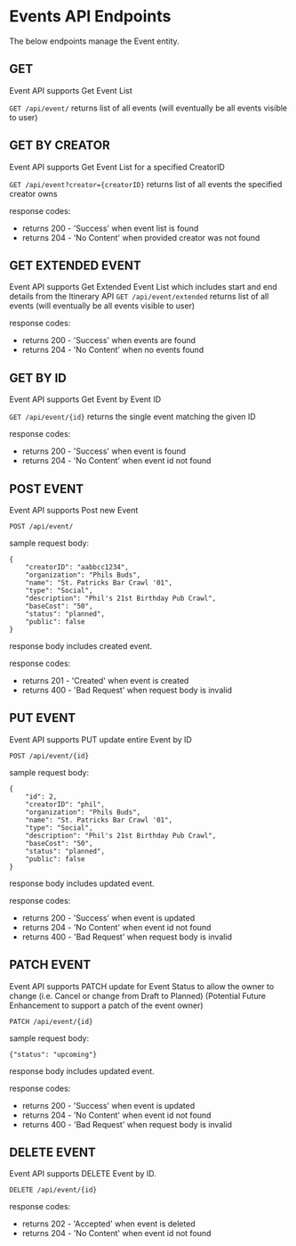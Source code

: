 # Events API Endpoints
The below endpoints manage the Event entity.

GET
---
Event API supports Get Event List

`GET /api/event/` returns list of all events (will eventually be all events visible to user)

GET BY CREATOR
--------------
Event API supports Get Event List for a specified CreatorID

`GET /api/event?creator={creatorID}` returns list of all events the specified creator owns

response codes:
- returns 200 - 'Success' when event list is found
- returns 204 - 'No Content' when provided creator was not found

GET EXTENDED EVENT
------------------
Event API supports Get Extended Event List which includes start and end details from the Itinerary API
`GET /api/event/extended` returns list of all events (will eventually be all events visible to user)

response codes:
- returns 200 - 'Success' when events are found
- returns 204 - 'No Content' when no events found

GET BY ID
---------
Event API supports Get Event by Event ID

`GET /api/event/{id}` returns the single event matching the given ID

response codes: 
- returns 200 - 'Success' when event is found
- returns 204 - 'No Content' when event id not found

POST EVENT
----------
Event API supports Post new Event

`POST /api/event/`

sample request body:
```
{
    "creatorID": "aabbcc1234",
    "organization": "Phils Buds",
    "name": "St. Patricks Bar Crawl '01",
    "type": "Social",
    "description": "Phil's 21st Birthday Pub Crawl",
    "baseCost": "50",
    "status": "planned",
    "public": false
}
```

response body includes created event.

response codes:
- returns 201 - 'Created' when event is created
- returns 400 - 'Bad Request' when request body is invalid

PUT EVENT
---------
Event API supports PUT update entire Event by ID

`POST /api/event/{id}`

sample request body:
```
{
    "id": 2,
    "creatorID": "phil",
    "organization": "Phils Buds",
    "name": "St. Patricks Bar Crawl '01",
    "type": "Social",
    "description": "Phil's 21st Birthday Pub Crawl",
    "baseCost": "50",
    "status": "planned",
    "public": false
}
```

response body includes updated event.

response codes: 
- returns 200 - 'Success' when event is updated
- returns 204 - 'No Content' when event id not found
- returns 400 - 'Bad Request' when request body is invalid

PATCH EVENT
-----------
Event API supports PATCH update for Event Status to allow the owner to change (i.e. Cancel or change from Draft to Planned)
(Potential Future Enhancement to support a patch of the event owner)

`PATCH /api/event/{id}`

sample request body:

`{"status": "upcoming"}`

response body includes updated event.

response codes:
- returns 200 - 'Success' when event is updated
- returns 204 - 'No Content' when event id not found
- returns 400 - 'Bad Request' when request body is invalid


DELETE EVENT
------------
Event API supports DELETE Event by ID. 

`DELETE /api/event/{id}`

response codes: 
- returns 202 - 'Accepted' when event is deleted
- returns 204 - 'No Content' when event id not found